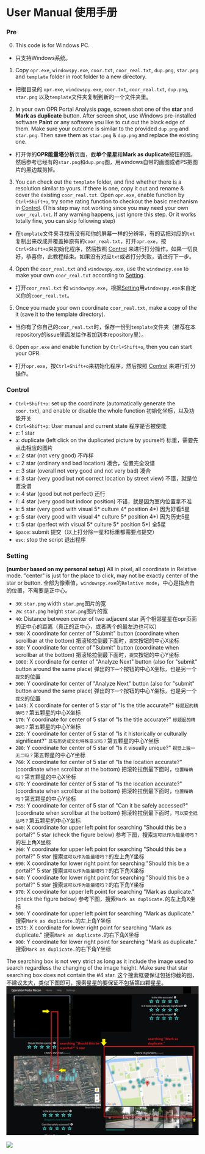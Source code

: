 # User Manual 使用手册

### Pre
0. This code is for Windows PC.
* 只支持Windows系统。
1. Copy `opr.exe`, `windowspy.exe`, `coor.txt`, `coor_real.txt`, `dup.png`, `star.png` and `template` folder in root folder to a new directory.
* 把根目录的 `opr.exe`, `windowspy.exe`, `coor.txt`, `coor_real.txt`, `dup.png`, `star.png` 以及`template`文件夹复制到新的一个文件夹里。
2. In your own OPR Portal Analysis page, screen shot one of the **star** and **Mark as duplicate** button. After screen shot, use Windows pre-installed software **Paint** or any software you like to cut out the black edge of them. Make sure your outcome is similar to the provided `dup.png` and `star.png`. Then save them as `star.png` & `dup.png` and replace the existing one.
* 打开你的**OPR能量塔分析**页面，截**单个星星**和**Mark as duplicate**按钮的图。然后参考已经有的`star.png`和`dup.png`图，用windows自带的画图或者PS把图片的黑边裁剪掉。
3. You can check out the `template` folder, and find whether there is a resolution similar to yours. If there is one, copy it out and rename & cover the existing `coor_real.txt`. Open `opr.exe`, enable function by `Ctrl+Shift+o`, try some rating function to checkout the basic mechanism in [Control](#control). (This step may not working since you may need your own `coor_real.txt`. If any warning happens, just ignore this step. Or it works totally fine, you can skip following step)
* 在`template`文件夹寻找有没有和你的屏幕一样的分辨率，有的话把对应的`txt`复制出来改成并覆盖掉原有的`coor_real.txt`，打开`opr.exe`，按`Ctrl+Shift+o`来初始化程序，然后按照 [Control](#control) 来进行打分操作。如果一切良好，恭喜你，此教程结束。如果没有对应`txt`或者打分失败，请进行下一步。
4. Open the `coor_real.txt` and `windowspy.exe`, use the `windowspy.exe` to make your own `coor_real.txt` according to [Setting](#setting).
* 打开`coor_real.txt` 和 `windowspy.exe`，根据[Setting](#setting)用`windowspy.exe`来自定义你的`coor_real.txt`。
5. Once you made your own coordinate `coor_real.txt`, make a copy of the it (save it to the template directory).
* 当你有了你自己的`coor_real.txt`时，保存一份到`template`文件夹（推荐在本repository的issue里面发给作者加到本repository里）。
6. Open `opr.exe` and enable function by `Ctrl+Shift+o`, then you can start your OPR.
* 打开`opr.exe`，按`Ctrl+Shift+o`来初始化程序，然后按照 [Control](#control) 来进行打分操作。

### Control
- `Ctrl+Shift+o`: set up the coordinate (automatically generate the `coor.txt`), and enable or disable the whole function 初始化坐标，以及功能开关
- `Ctrl+Shift+p`: User manual and current state 程序是否被使能
- `z`: 1 star
- `a`: duplicate (left click on the duplicated picture by yourself) 标重，需要先点击相应的图片
- `x`: 2 star (not very good) 不咋样
- `s`: 2 star (ordinary and bad location) 凑合，位置完全没谱
- `c`: 3 star (overall not very good and not very bad) 凑合
- `d`: 3 star (very good but not correct location by street view) 不错，就是位置没谱
- `v`: 4 star (good but not perfect) 还行
- `f`: 4 star (very good but indoor position) 不错，就是因为室内位置拿不准
- `b`: 5 star (very good with visual 5* culture 4* position 4*) 因为好看5星
- `g`: 5 star (very good with visual 4* culture 5* position 4*) 因为历史5星
- `t`: 5 star (perfect with visual 5* culture 5* position 5*) 全5星
- `Space`: submit 提交（以上打分除一星和标重都需要点提交）
- `esc`: stop the script 退出程序

### Setting 
**(number based on my personal setup)** 
All in pixel, all coordinate in Relative mode. "center" is just for the place to click, may not be exactly center of the star or button.
全部为像素值，`windowspy.exe`的`Relative mode`，中心是指点击的位置，不需要是正中心。
- `30`: `star.png` width `star.png`图片的宽
- `26`: `star.png` height `star.png`图片的宽
- `40`: Distance between center of two adjacent star 两个相邻星星在opr页面的正中心的距离（真正的正中心，或者两个的最左边也可以）
- `980`: X coordinate for center of "Submit" button (coordinate when scrollbar at the bottom) 把滚轮拉倒最下面时，`提交`按钮的中心X坐标
- `880`: Y coordinate for center of "Submit" button (coordinate when scrollbar at the bottom) 把滚轮拉倒最下面时，`提交`按钮的中心Y坐标
- `1000`: X coordinate for center of "Analyze Next" button (also for "submit" button around the same place) 弹出的`下一个`按钮的中心X坐标，也是另一个`提交`的位置
- `300`: Y coordinate for center of "Analyze Next" button (also for "submit" button around the same place) 弹出的`下一个`按钮的中心Y坐标，也是另一个`提交`的位置
- `1445`: X coordinate for center of 5 star of "Is the title accurate?" `标题起的精确吗？`第五颗星的中心X坐标
- `170`: Y coordinate for center of 5 star of "Is the title accurate?" `标题起的精确吗？`第五颗星的中心Y坐标
- `220`: Y coordinate for center of 5 star of "Is it historically or culturally significant?" `具有历史或文化特殊意义吗？`第五颗星的中心Y坐标
- `280`: Y coordinate for center of 5 star of "Is it visually unique?" `视觉上独一无二吗？`第五颗星的中心Y坐标
- `760`: X coordinate for center of 5 star of "Is the location accurate?" (coordinate when scrollbar at the bottom) 把滚轮拉倒最下面时，`位置精确吗？`第五颗星的中心X坐标
- `670`: Y coordinate for center of 5 star of "Is the location accurate?" (coordinate when scrollbar at the bottom) 把滚轮拉倒最下面时，`位置精确吗？`第五颗星的中心Y坐标
- `755`: Y coordinate for center of 5 star of "Can it be safely accessed?" (coordinate when scrollbar at the bottom) 把滚轮拉倒最下面时，`可以安全抵达吗？`第五颗星的中心Y坐标
- `640`: X coordinate for upper left point for searching "Should this be a portal?" 5 star (check the figure below) 参考下图，搜索`这可以作为能量塔吗？`的左上角X坐标
- `260`: Y coordinate for upper left point for searching "Should this be a portal?" 5 star 搜索`这可以作为能量塔吗？`的左上角Y坐标
- `690`: X coordinate for lower right point for searching "Should this be a portal?" 5 star 搜索`这可以作为能量塔吗？`的右下角X坐标
- `640`: Y coordinate for lower right point for searching "Should this be a portal?" 5 star 搜索`这可以作为能量塔吗？`的右下角Y坐标
- `970`: X coordinate for upper left point for searching "Mark as duplicate." (check the figure below) 参考下图，搜索`Mark as duplicate.`的左上角X坐标
- `500`: Y coordinate for upper left point for searching "Mark as duplicate." 搜索`Mark as duplicate.`的左上角Y坐标
- `1575`: X coordinate for lower right point for searching "Mark as duplicate." 搜索`Mark as duplicate.`的右下角X坐标
- `900`: Y coordinate for lower right point for searching "Mark as duplicate." 搜索`Mark as duplicate.`的右下角Y坐标

The searching box is not very strict as long as it include the image used to search regardless the changing of the image height. Make sure that star searching box does not contain the #4 star.
这个搜索框要保证包括你截的图，不建议太大，类似下图即可，搜索星星的要保证不包括第四颗星星。
![figure](extra/box.png)

<img src="https://3.bp.blogspot.com/-szaDUQXe_ak/WWUJ85ysh5I/AAAAAAAAB3o/joW-ItRpiCU6o_FyB-CMpCQ1XU4QFaI3QCEwYBhgL/s1600/image2.png" height="300" />
